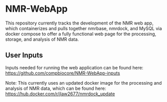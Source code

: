 # NMR-WebApp

This repository currently tracks the development of the NMR web app, which containerizes and pulls together nmrbase, nmrdock, and MySQL via docker compose to offer a fully functional web page for the processing, storage, and analysis of NMR data. 

## User Inputs

Inputs needed for running the web application can be found here: https://github.com/compbiocore/NMR-WebApp-inputs

Note: This currently uses an updated docker image for the processing and analysis of NMR data, which can be found here: https://hub.docker.com/r/jlaw2677/nmrdock_update 
